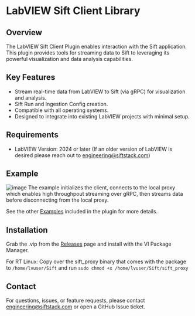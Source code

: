 # LabVIEW Sift Client Library
## Overview
The LabVIEW Sift Client Plugin enables interaction with the Sift application. This plugin provides tools for streaming data to Sift to leveraging its powerful visualization and data analysis capabilities.

## Key Features
* Stream real-time data from LabVIEW to Sift (via gRPC) for visualization and analysis.
* Sift Run and Ingestion Config creation.
* Compatible with all operating systems.
* Designed to integrate into existing LabVIEW projects with minimal setup.

## Requirements
* LabVIEW Version: 2024 or later (If an older version of LabVIEW is desired please reach out to engineering@siftstack.com)

## Example
![image](https://github.com/user-attachments/assets/07720331-e416-4c1d-8ff2-35d5290c8bb6)
The example initializes the client, connects to the local proxy which enables high throughpout streaming over gRPC, then streams data before disconnecting from the local proxy.

See the other [Examples](/src/Sift/Examples) included in the plugin for more details.

## Installation
Grab the .vip from the [Releases](https://github.com/sift-stack/sift-labview/releases) page and install with the VI Package Manager.

For RT Linux: Copy over the sift_proxy binary that comes with the package to `/home/lvuser/Sift` and run `sudo chmod +x /home/lvuser/Sift/sift_proxy`

## Contact
For questions, issues, or feature requests, please contact engineering@siftstack.com or open a GitHub Issue ticket.
